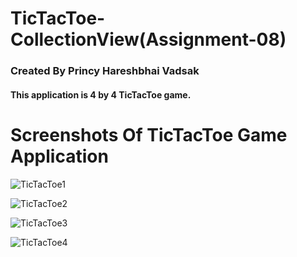# TicTacToe-CollectionView(Assignment-08)
 
### Created By Princy Hareshbhai Vadsak

#### This application is 4 by 4 TicTacToe game.


# Screenshots Of TicTacToe Game Application

![TicTacToe1](https://user-images.githubusercontent.com/81640415/123968677-147e1200-d9d5-11eb-810d-850cfb58ce32.png)


![TicTacToe2](https://user-images.githubusercontent.com/81640415/123968711-1c3db680-d9d5-11eb-9610-cea41a11e98c.png)


![TicTacToe3](https://user-images.githubusercontent.com/81640415/123968751-26f84b80-d9d5-11eb-8029-58edf74d7179.png)


![TicTacToe4](https://user-images.githubusercontent.com/81640415/123968799-34153a80-d9d5-11eb-89cf-eff86ab8fd9c.png)

